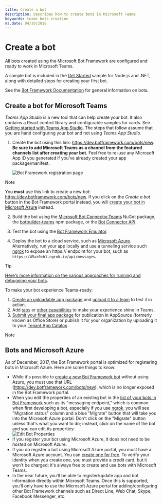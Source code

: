 ```yaml
---
title: Create a bot
description: Describes how to create bots in Microsoft Teams
keywords: teams bots creation
ms.date: 04/20/2018
---
```

# Create a bot

All bots created using the Microsoft Bot Framework are configured and ready to work in Microsoft Teams.

A sample bot is included in the [Get Started](~/get-started/get-started) sample for Node.js and .NET, along with detailed steps for creating your first bot.

See the [Bot Framework Documentation](https://docs.botframework.com/en-us/) for general information on bots.

## Create a bot for Microsoft Teams

*Teams App Studio* is a new tool that can help create your bot. It also contains a React control library and configurable samples for cards. See [Getting started with Teams App Studio](~/get-started/get-started-app-studio). The steps that follow assume that you are hand configuring your bot and not using *Teams App Studio*.

1. Create the bot using this link: https://dev.botframework.com/bots/new. **Be sure to add Microsoft Teams as a channel from the featured channels list after creating your bot.** Feel free to re-use any Microsoft App ID you generated if you've already created your app package/manifest.

   ![Bot Framework registration page](~/assets/images/bots/bfregister.png)

> [!NOTE]
> You **must** use this link to create a new bot: https://dev.botframework.com/bots/new. If you click on the *Create a bot* button in the Bot Framework portal instead, you will [create your bot in Microsoft Azure](#bots-and-microsoft-azure) instead.

2. Build the bot using the [Microsoft.Bot.Connector.Teams](https://www.nuget.org/packages/Microsoft.Bot.Connector.Teams) NuGet package, the [botbuilder-teams](https://www.npmjs.com/package/botbuilder-teams) npm package, or the [Bot Connector API](https://docs.microsoft.com/en-us/bot-framework/rest-api/bot-framework-rest-connector-api-reference).

3. Test the bot using the [Bot Framework Emulator](https://docs.microsoft.com/en-us/bot-framework/debug-bots-emulator).

4. Deploy the bot to a cloud service, such as [Microsoft Azure](https://azure.microsoft.com/). Alternatively, run your app locally and use a tunneling service such [ngrok](https://ngrok.com) to expose an https:// endpoint for your bot, such as `https://45az0eb1.ngrok.io/api/messages`.

> [!TIP]
> [Here's more information on the various approaches for running and debugging your bots](~/resources/general/debug).

To make your bot experience Teams-ready:

1. [Create an uploadable app package](~/concepts/apps/apps-package) and [upload it to a team](~/concepts/apps/apps-upload) to test it in action.
2. Add [tabs](~/concepts/tabs/tabs-overview) or [other capabilities](~/concepts/apps/apps-overview#map-your-scenario-to-teams-capabilities) to make your experience shine in Teams.
3. [Submit your final app package](~/publishing/apps-publish#appsource) for publication in AppSource (formerly known as Office Store) or publish it for your organization by uploading it to your [Tenant App Catalog](~/publishing/apps-publish#microsoft-teams-tenant-app-catalog).

> [!NOTE]
> ## Bots and Microsoft Azure
> As of December, 2017, the Bot Framework portal is optimized for registering bots in Microsoft Azure. Here are some things to know:
> * While it's possible to [create a new Bot Framework bot](https://dev.botframework.com/bots/new) without using Azure, you must use that URL (https://dev.botframework.com/bots/new), which is no longer exposed in the Bot Framework portal.
> * When you edit the properties of an existing bot in the [list of your bots in Bot Framework](https://dev.botframework.com/bots) such as its "messaging endpoint," which is common when first developing a bot, especially if you use [ngrok](https://ngrok.com), you will see "Migration status" column and a blue "Migrate" button that will take you into the Microsoft Azure portal. Don't click on the "Migrate" button unless that's what you want to do; instead, click on the name of the bot and you can edit its properties:</br>
   ![Edit Bot Properties](~/assets/images/bots/bf-migrate-bot-to-azure.png)
> * If you register your bot using Microsoft Azure, it does not need to be *hosted* on Microsoft Azure.
> * If you do register a bot using Microsoft Azure portal, you must have a Microsoft Azure account. You can [create one for free](https://azure.microsoft.com/en-us/free/). To verify your identity when you create one, you must provide a credit card, but it won't be charged; it's always free to create and use bots with Microsoft Teams.
> * In the near future, you'll be able to register/update app and bot information directly within Microsoft Teams. Once this is supported, you'll only have to use the Microsoft Azure portal for adding/configuring other Bot Framework channels such as Direct Line, Web Chat, Skype, Facebook Messenger, etc.
